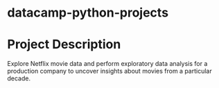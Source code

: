 # datacamp-python-projects

# Project Description
Explore Netflix movie data and perform exploratory data analysis for a production company to uncover insights about movies from a particular decade.
